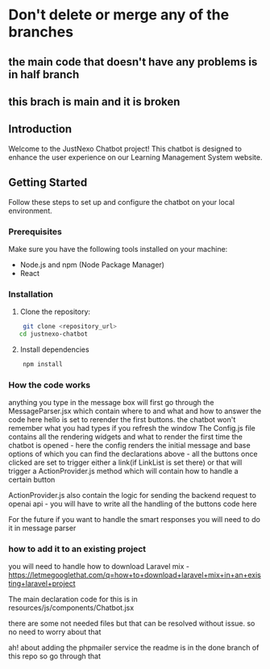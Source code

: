 # Don't delete or merge any of the branches

## the main code that doesn't have any problems is in half branch
## this brach is main and it is broken

## Introduction

Welcome to the JustNexo Chatbot project! This chatbot is designed to enhance the user experience on our Learning Management System website.

## Getting Started

Follow these steps to set up and configure the chatbot on your local environment.

### Prerequisites

Make sure you have the following tools installed on your machine:

- Node.js and npm (Node Package Manager)
- React

### Installation

1. Clone the repository:
```bash
    git clone <repository_url>
   cd justnexo-chatbot
```
2. Install dependencies
```bash
    npm install
```

### How the code works
anything you type in the message box will first go through the MessageParser.jsx which contain where to and what and how to answer the code 
here hello is set to rerender the first buttons. the chatbot won't remember what you had types if you refresh the window
The Config.js file contains all the rendering widgets and what to render the first time the chatbot is opened
    - here the config renders the initial message and base options of which you can find the declarations above 
    - all the buttons once clicked are set to trigger either a link(if LinkList is set there) or that will trigger a ActionProvider.js method which will contain how to handle a certain button

ActionProvider.js also contain the logic for sending the backend request to openai api
    - you will have to write all the handling of the buttons code here

For the future if you want to handle the smart responses you will need to do it in message parser

### how to add it to an existing project

you will need to handle how to download Laravel mix - https://letmegooglethat.com/q=how+to+download+laravel+mix+in+an+existing+laravel+project

The main declaration code for this is in resources/js/components/Chatbot.jsx

there are some not needed files but that can be resolved without issue. so no need to worry about that

ah! about adding the phpmailer service the readme is in the done branch of this repo so go through that
